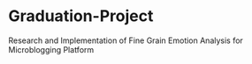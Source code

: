 # Graduation-Project
Research and Implementation of Fine Grain Emotion Analysis for Microblogging Platform
